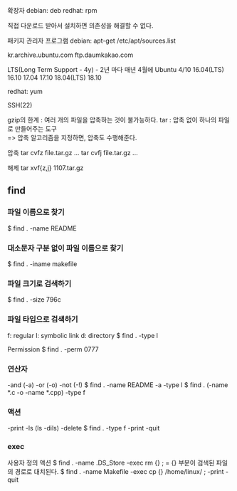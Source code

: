 확장자
  debian: deb
  redhat: rpm

  직접 다운로드 받아서 설치하면 의존성을 해결할 수 없다.

  패키지 관리자 프로그램
  debian: apt-get
    /etc/apt/sources.list
   
  kr.archive.ubuntu.com
  ftp.daumkakao.com

   LTS(Long Term Support - 4y) - 2년 마다 매년 4월에
   Ubuntu
     4/10
   16.04(LTS)      16.10
   17.04           17.10
   18.04(LTS)      18.10
  


  redhat: yum

  SSH(22)

gzip의 한계
  : 여러 개의 파일을 압축하는 것이 불가능하다.
tar
  : 압축 없이 하나의 파일로 만들어주는 도구  
  => 압축 알고리즘을 지정하면, 압축도 수행해준다.

압축
  tar cvfz file.tar.gz <file1> <file2> ...
  tar cvfj file.tar.gz <file1> <file2> ...

해제
  tar xvf{z,j} 1107.tar.gz


## find
 ### 파일 이름으로 찾기
 $ find . -name README

 ### 대소문자 구분 없이 파일 이름으로 찾기
 $ find . -iname makefile

 ### 파일 크기로 검색하기
 $ find . -size 796c

 ### 파일 타입으로 검색하기
  f: regular
  l: symbolic link
  d: directory
 $ find . -type l
 
 Permission
 $ find . -perm 0777

 ### 연산자
 -and (-a)
 -or  (-o)
 -not (-!)
 $ find . -name README -a -type l
 $ find . (-name *.c -o -name *.cpp) -type f

 ### 액션
 -print
 -ls (ls -dils)
 -delete
 $ find . -type f -print -quit

 ### exec
  사용자 정의 액션
 $ find . -name .DS_Store -exec rm \{\} \; 
  = {} 부분이 검색된 파일의 경로로 대치된다.
 $ find . -name Makefile -exec cp \{\} /home/linux/ \; -print -quit 























